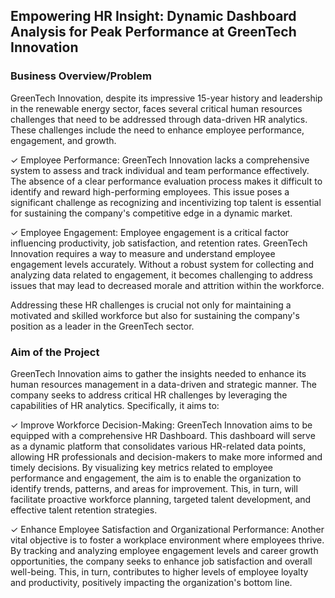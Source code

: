 ## Empowering HR Insight: Dynamic Dashboard Analysis for Peak Performance at GreenTech Innovation

### Business Overview/Problem
GreenTech Innovation, despite its impressive 15-year history and leadership in the renewable energy sector, faces several critical human resources challenges that need to be addressed through data-driven HR analytics. These challenges include the need to enhance employee performance, engagement, and growth. 

✓ Employee Performance: GreenTech Innovation lacks a comprehensive system to assess and track individual and team performance effectively. The absence of a clear performance evaluation process makes it difficult to identify and reward high-performing employees. This issue poses a significant challenge as recognizing and incentivizing top talent is essential for sustaining the company's competitive edge in a dynamic market.
 
✓ Employee Engagement: Employee engagement is a critical factor influencing productivity, job satisfaction, and retention rates. GreenTech Innovation requires a way to measure and understand employee engagement levels accurately. Without a robust system for collecting and analyzing data related to engagement, it becomes challenging to address issues that may lead to decreased morale and attrition within the workforce.
 
Addressing these HR challenges is crucial not only for maintaining a motivated and skilled workforce but also for sustaining the company's position as a leader in the GreenTech sector.

### Aim of the Project
GreenTech Innovation aims to gather the insights needed to enhance its human resources management in a data-driven and strategic manner. The company seeks to address critical HR challenges by leveraging the capabilities of HR analytics. Specifically, it aims to:

 ✓ Improve Workforce Decision-Making: GreenTech Innovation aims to be equipped with a comprehensive HR Dashboard. This dashboard will serve as a dynamic platform that consolidates various HR-related data points, allowing HR professionals and decision-makers to make more informed and timely decisions. By visualizing key metrics related to employee performance and engagement, the aim is to enable the organization to identify trends, patterns, and areas for improvement. This, in turn, will facilitate proactive workforce planning, targeted talent development, and effective talent retention strategies.
 
✓ Enhance Employee Satisfaction and Organizational Performance: Another vital objective is to foster a workplace environment where employees thrive. By tracking and analyzing employee engagement levels and career growth opportunities, the company seeks to enhance job satisfaction and overall well-being. This, in turn, contributes to higher levels of employee loyalty and productivity, positively impacting the organization's bottom line.
